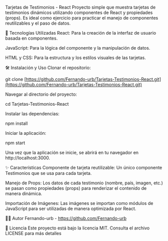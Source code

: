Tarjetas de Testimonios - React
Proyecto simple que muestra tarjetas de testimonios dinámicos utilizando componentes de React y propiedades (props). Es ideal como ejercicio para practicar el manejo de componentes reutilizables y el paso de datos.

🚀 Tecnologías Utilizadas
React: Para la creación de la interfaz de usuario basada en componentes.

JavaScript: Para la lógica del componente y la manipulación de datos.

HTML y CSS: Para la estructura y los estilos visuales de las tarjetas.

🛠️ Instalación y Uso
Clonar el repositorio:

git clone [https://github.com/Fernando-urb/Tarjetas-Testimonios-React.git](https://github.com/Fernando-urb/Tarjetas-Testimonios-React.git)

Navegar al directorio del proyecto:

cd Tarjetas-Testimonios-React

Instalar las dependencias:

npm install

Iniciar la aplicación:

npm start

Una vez que la aplicación se inicie, se abrirá en tu navegador en http://localhost:3000.

✨ Características
Componente de tarjeta reutilizable: Un único componente Testimonios que se usa para cada tarjeta.

Manejo de Props: Los datos de cada testimonio (nombre, país, imagen, etc.) se pasan como propiedades (props) para renderizar el contenido de manera dinámica.

Importación de Imágenes: Las imágenes se importan como módulos de JavaScript para ser utilizadas de manera optimizada por React.

👨‍💻 Autor
Fernando-urb - https://github.com/Fernando-urb

📄 Licencia
Este proyecto está bajo la licencia MIT. Consulta el archivo LICENSE para más detalles
